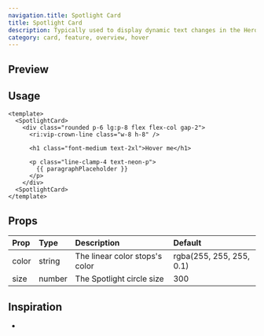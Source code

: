 ```yaml
---
navigation.title: Spotlight Card
title: Spotlight Card
description: Typically used to display dynamic text changes in the Hero Section.
category: card, feature, overview, hover
---
```


## Preview

<Playground url="/playground/spotlight-card"></Playground>

## Usage

```vue
<template>
  <SpotlightCard>
    <div class="rounded p-6 lg:p-8 flex flex-col gap-2">
      <ri:vip-crown-line class="w-8 h-8" />

      <h1 class="font-medium text-2xl">Hover me</h1>

      <p class="line-clamp-4 text-neon-p">
        {{ paragraphPlaceholder }}
      </p>
    </div>
  <SpotlightCard>
</template>
```

## Props

| Prop  | Type   | Description                    | Default                  |
| :---- | :----- | :----------------------------- | :----------------------- |
| color | string | The linear color stops's color | rgba(255, 255, 255, 0.1) |
| size  | number | The Spotlight circle size      | 300                      |

## Inspiration

-
